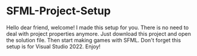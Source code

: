 # SFML-Project-Setup

Hello dear friend, welcome! I made this setup for you. There is no need to deal with project properties anymore. Just download this project and open the solution file. Then start making games with SFML. Don't forget this setup is for Visual Studio 2022. Enjoy!
